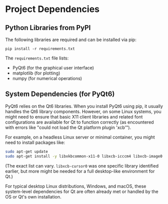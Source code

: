 # Project Dependencies

## Python Libraries from PyPI
The following libraries are required and can be installed via pip:
```
pip install -r requirements.txt
```
The `requirements.txt` file lists:
- PyQt6 (for the graphical user interface)
- matplotlib (for plotting)
- numpy (for numerical operations)

## System Dependencies (for PyQt6)
PyQt6 relies on the Qt6 libraries. When you install PyQt6 using pip, it usually handles the Qt6 library components. However, on some Linux systems, you might need to ensure that basic X11 client libraries and related font configurations are available for Qt to function correctly (as encountered with errors like "could not load the Qt platform plugin 'xcb'").

For example, on a headless Linux server or minimal container, you might need to install packages like:
```bash
sudo apt-get update
sudo apt-get install -y libxkbcommon-x11-0 libxcb-icccm4 libxcb-image0 libxcb-keysyms1 libxcb-randr0 libxcb-render-util0 libxcb-shape0 libxcb-xfixes0 libxcb-xinerama0 libxcb-xkb1 libfontconfig1 libgl1-mesa-glx libegl1-mesa
```
(The exact list can vary. `libxcb-cursor0` was one specific library identified earlier, but more might be needed for a full desktop-like environment for Qt.)

For typical desktop Linux distributions, Windows, and macOS, these system-level dependencies for Qt are often already met or handled by the OS or Qt's own installation.
```

